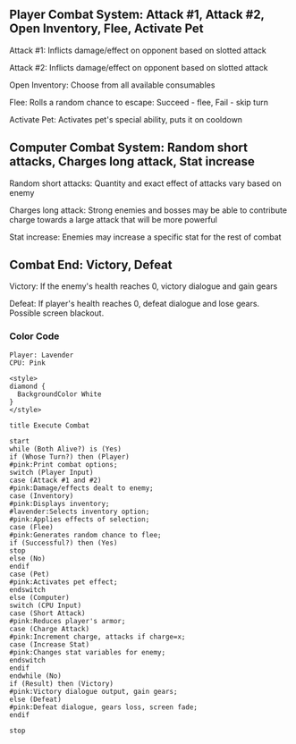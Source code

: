 ## Player Combat System: Attack \#1, Attack \#2, Open Inventory, Flee, Activate Pet
Attack #1: Inflicts damage/effect on opponent based on slotted attack  

Attack #2: Inflicts damage/effect on opponent based on slotted attack  

Open Inventory: Choose from all available consumables

Flee: Rolls a random chance to escape: Succeed - flee, Fail - skip turn  

Activate Pet: Activates pet's special ability, puts it on cooldown  

## Computer Combat System: Random short attacks, Charges long attack, Stat increase
Random short attacks: Quantity and exact effect of attacks vary based on enemy  

Charges long attack: Strong enemies and bosses may be able to contribute charge towards a large attack that will be more powerful 

Stat increase: Enemies may increase a specific stat for the rest of combat  

## Combat End: Victory, Defeat  
Victory: If the enemy's health reaches 0, victory dialogue and gain gears 

Defeat: If player's health reaches 0, defeat dialogue and lose gears. Possible screen blackout.  

### Color Code

    Player: Lavender
    CPU: Pink

```plantuml
<style>
diamond {
  BackgroundColor White
}
</style>

title Execute Combat

start
while (Both Alive?) is (Yes)
if (Whose Turn?) then (Player)
#pink:Print combat options;
switch (Player Input)
case (Attack #1 and #2)
#pink:Damage/effects dealt to enemy;
case (Inventory)
#pink:Displays inventory;
#lavender:Selects inventory option;
#pink:Applies effects of selection;
case (Flee)
#pink:Generates random chance to flee;
if (Successful?) then (Yes)
stop
else (No)
endif
case (Pet)
#pink:Activates pet effect;
endswitch
else (Computer)
switch (CPU Input)
case (Short Attack)
#pink:Reduces player's armor;
case (Charge Attack)
#pink:Increment charge, attacks if charge=x;
case (Increase Stat)
#pink:Changes stat variables for enemy;
endswitch
endif
endwhile (No)
if (Result) then (Victory)
#pink:Victory dialogue output, gain gears;
else (Defeat)
#pink:Defeat dialogue, gears loss, screen fade;
endif

stop
```
